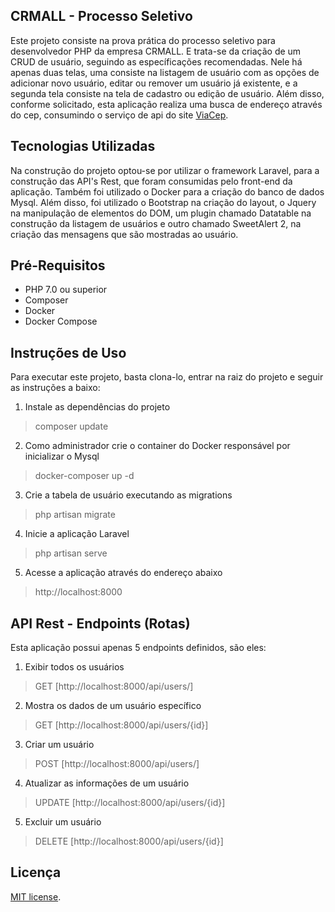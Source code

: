 ## CRMALL - Processo Seletivo
Este projeto consiste na prova prática do processo seletivo para desenvolvedor PHP da empresa CRMALL. E trata-se da criação de um CRUD de usuário, seguindo as específicações recomendadas. Nele há apenas duas telas, uma consiste na listagem de usuário com as opções de adicionar novo usuário, editar ou remover um usuário já existente, e a segunda tela consiste na tela de cadastro ou edição de usuário. Além disso, conforme solicitado, esta aplicação realiza uma busca de endereço através do cep, consumindo o serviço de api do site [ViaCep](https://viacep.com.br/).


## Tecnologias Utilizadas

Na construção do projeto optou-se por utilizar o framework Laravel, para a construção das API's Rest, que foram consumidas pelo front-end da aplicação.
Também foi utilizado o Docker para a criação do banco de dados Mysql.
Além disso, foi utilizado o Bootstrap na criação do layout, o Jquery na manipulação de elementos do DOM, um plugin chamado Datatable na construção da listagem de usuários e outro chamado SweetAlert 2, na criação das mensagens que são mostradas ao usuário.

## Pré-Requisitos
 - PHP 7.0 ou superior
 - Composer
 - Docker
 - Docker Compose

## Instruções de Uso

Para executar este projeto, basta clona-lo, entrar na raiz do projeto e seguir as instruções a baixo:

1) Instale as dependências do projeto
> composer update 

2) Como administrador crie o container do Docker responsável por inicializar o Mysql
> docker-composer up -d

3) Crie a tabela de usuário executando as migrations
> php artisan migrate

4) Inicie a aplicação Laravel
> php artisan serve

5) Acesse a aplicação através do endereço abaixo
> http://localhost:8000



## API Rest - Endpoints (Rotas)

Esta aplicação possui apenas 5 endpoints definidos, são eles:

1) Exibir todos os usuários
> GET [http://localhost:8000/api/users/]

2) Mostra os dados de um usuário específico
> GET [http://localhost:8000/api/users/{id}]

3) Criar um usuário
> POST [http://localhost:8000/api/users/]

4) Atualizar as informações de um usuário
> UPDATE [http://localhost:8000/api/users/{id}]

5) Excluir um usuário
> DELETE [http://localhost:8000/api/users/{id}]


## Licença

[MIT license](https://opensource.org/licenses/MIT).
